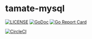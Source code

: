 # tamate-mysql

[![LICENSE](https://img.shields.io/badge/license-MIT-blue.svg)](LICENSE)
[![GoDoc](https://godoc.org/github.com/Mitu217/tamate?status.svg)](https://godoc.org/github.com/Mitu217/tamate-mysql)
[![Go Report Card](https://goreportcard.com/badge/github.com/Mitu217/tamate)](https://goreportcard.com/report/github.com/Mitu217/tamate-mysql)

[![CircleCI](https://circleci.com/gh/Mitu217/tamate.svg?style=svg)](https://circleci.com/gh/Mitu217/tamate-mysql)